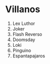 
# Villanos

1. Lex Luthor
2. Joker
3. Flash Reverso
4. Doomsday
5. Loki
6. Pinguino
7. Espantapajaros